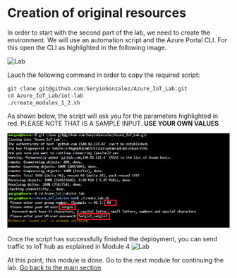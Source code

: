 # Creation of original resources
In order to start with the second part of the lab, we need to create the environment. We will use an automation script and the Azure Portal CLI. For this open the CLI as highlighted in the following image.

![Lab](../images/summary-1.PNG "Summary")

Lauch the following command in order to copy the required script:

```
git clone git@github.com:SeryioGonzalez/Azure_IoT_Lab.git
cd Azure_IoT_Lab/iot-lab
./create_modules_1_2.sh
```
As shown below, the script will ask you for the parameters highlighted in red. PLEASE NOTE THAT IS A SAMPLE INPUT. **USE YOUR OWN VALUES**

![Lab](../images/summary-2.PNG "Summary")

Once the script has successfully finished the deployment, you can send traffic to IoT hub as explained in Module 4
![Lab](../images/summary-3.PNG "Summary")

At this point, this module is done. Go to the next module for continuing the lab.
[Go back to the main section](../README.md )
